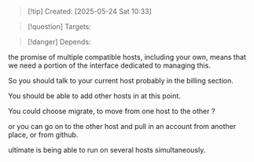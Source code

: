 
>[!tip] Created: [2025-05-24 Sat 10:33]

>[!question] Targets: 

>[!danger] Depends: 

the promise of multiple compatible hosts, including your own, means that we need a portion of the interface dedicated to managing this.

So you should talk to your current host probably in the billing section.

You should be able to add other hosts in at this point.

You could choose migrate, to move from one host to the other ?

or you can go on to the other host and pull in an account from another place, or from github.

ultimate is being able to run on several hosts simultaneously.